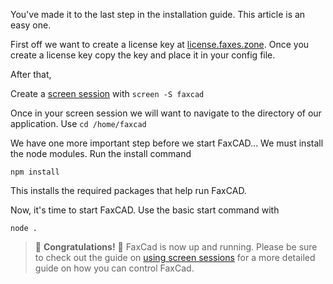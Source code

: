You've made it to the last step in the installation guide. This article is an easy one.

First off we want to create a license key at [license.faxes.zone](https://license.faxes.zone). Once you create a license key copy the key and place it in your config file.

After that,

Create a [screen session](/c/knowledgebase/screen) with `screen -S faxcad`

Once in your screen session we will want to navigate to the directory of our application. Use `cd /home/faxcad`

We have one more important step before we start FaxCAD... We must install the node modules.
Run the install command

```
npm install
```
This installs the required packages that help run FaxCAD.

Now, it's time to start FaxCAD. Use the basic start command with
```
node .
```

> 🎉 **Congratulations!** 🎉
FaxCad is now up and running. Please be sure to check out the guide on [using screen sessions](/c/knowledgebase/screen) for a more detailed guide on how you can control FaxCad.
